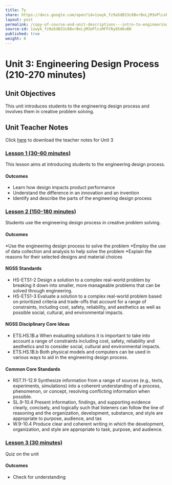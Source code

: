 ```yaml
---
title: Ty
share: https://docs.google.com/open?id=1zwyk_fz9a5dB33c6BvrBxLjM3oPlcxRFFCRy65d6uB0
layout: post
permalink: /copy-of-course-and-unit-descriptions---intro-to-engineering-de-only-copy/
source-id: 1zwyk_fz9a5dB33c6BvrBxLjM3oPlcxRFFCRy65d6uB0
published: true
weight: 8
---
```


# Unit 3: Engineering Design Process (210-270 minutes)

## Unit Objectives

This unit introduces students to the engineering design process and involves them in creative problem solving.

## Unit Teacher Notes
Click <a href="https://docs.google.com/document/d/1M1tIBcjwsaXn7P2Hqja_UWaK8lCEdabBjadssJKbaQs/edit?usp=sharing" target="_blank">here</a> to download the teacher notes for Unit 3
    
### [Lesson 1 (30-60 minutes)](http://intro-to-engineering-design.lsupathways.org/ty/1_lesson_1/) 
This lesson aims at introducing students to the engineering design process.

#### Outcomes 

* Learn how design impacts product performance
* Understand the difference in an innovation and an invention
* Identify and describe the parts of the engineering design process

### [Lesson 2 (150-180 minutes)](http://intro-to-engineering-design.lsupathways.org/ty/2_lesson_2/2018-08-13-unit-1---lesson-2/) 
Students use the engineering design process in creative problem solving.

#### Outcomes 

*Use the engineering design process to solve the problem
*Employ the use of data collection and analysis to help solve the problem
*Explain the reasons for their selected designs and material choices

#### NGSS Standards

* HS-ETS1-2  Design a solution to a complex real-world problem by breaking it down into smaller, more manageable problems that can be solved through engineering.
* HS-ETS1-3  Evaluate a solution to a complex real-world problem based on prioritized criteria and trade-offs that account for a range of constraints, including cost, safety, reliability, and aesthetics as well as possible social, cultural, and environmental impacts.
 
#### NGSS Disciplinary Core Ideas

* ETS.HS.1B.a  When evaluating solutions it is important to take into account a range of constraints including cost, safety, reliability and aesthetics and to consider social, cultural and environmental impacts.  
* ETS.HS.1B.b  Both physical models and computers can be used in various ways to aid in the engineering design process. 
 
#### Common Core Standards

* RST.11-12.9  Synthesize information from a range of sources (e.g., texts, experiments, simulations) into a coherent understanding of a process, phenomenon, or concept, resolving conflicting information when possible. 
* SL.9-10.4  Present information, findings, and supporting evidence clearly, concisely, and logically such that listeners can follow the line of reasoning and the organization, development, substance, and style are appropriate to purpose, audience, and tas
* W.9-10.4  Produce clear and coherent writing in which the development, organization, and style are appropriate to task, purpose, and audience. 


### [Lesson 3 (30 minutes)](http://intro-to-engineering-design.lsupathways.org/ty/3_lesson_3/) 
Quiz on the unit

#### Outcomes
* Check for understanding

